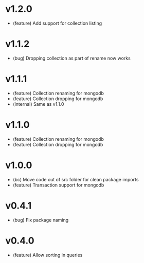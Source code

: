 # v1.2.0

- (feature) Add support for collection listing

# v1.1.2

- (bug) Dropping collection as part of rename now works

# v1.1.1

- (feature) Collection renaming for mongodb
- (feature) Collection dropping for mongodb
- (internal) Same as v1.1.0

# v1.1.0

- (feature) Collection renaming for mongodb
- (feature) Collection dropping for mongodb

# v1.0.0

- (bc) Move code out of src folder for clean package imports
- (feature) Transaction support for mongodb

# v0.4.1

- (bug) Fix package naming

# v0.4.0

- (feature) Allow sorting in queries
